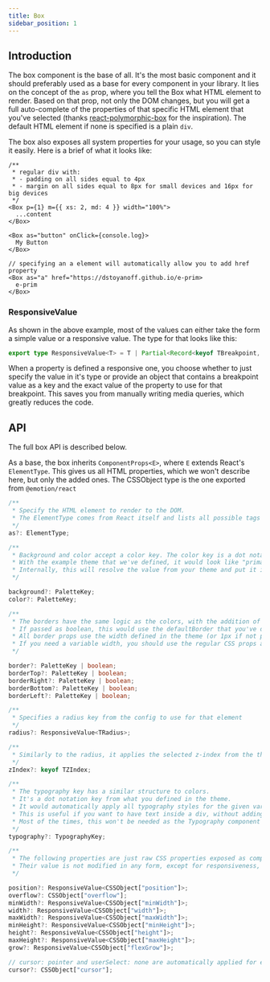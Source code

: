 ```yaml
---
title: Box
sidebar_position: 1
---
```


## Introduction

The box component is the base of all. It's the most basic component and it should preferably used as a base for every component in your library. It lies on the concept of the `as` prop, where you tell the Box what HTML element to render. Based on that prop, not only the DOM changes, but you will get a full auto-complete of the properties of that specific HTML element that you've selected (thanks [react-polymorphic-box](https://github.com/kripod/react-polymorphic-box) for the inspiration). The default HTML element if none is specified is a plain `div`.

The box also exposes all system properties for your usage, so you can style it easily. Here is a brief of what it looks like:

```tsx
/**
 * regular div with:
 * - padding on all sides equal to 4px
 * - margin on all sides equal to 8px for small devices and 16px for big devices
 */
<Box p={1} m={{ xs: 2, md: 4 }} width="100%">
  ...content
</Box>

<Box as="button" onClick={console.log}>
  My Button
</Box>

// specifying an a element will automatically allow you to add href property
<Box as="a" href="https://dstoyanoff.github.io/e-prim>
  e-prim
</Box>
```

### ResponsiveValue

As shown in the above example, most of the values can either take the form a simple value or a responsive value. The type for that looks like this:

```ts
export type ResponsiveValue<T> = T | Partial<Record<keyof TBreakpoint, T>>;
```

When a property is defined a responsive one, you choose whether to just specify the value in it's type or provide an object that contains a breakpoint value as a key and the exact value of the property to use for that breakpoint. This saves you from manually writing media queries, which greatly reduces the code.

## API

The full box API is described below.

As a base, the box inherits `ComponentProps<E>`, where `E` extends React's `ElementType`. This gives us all HTML properties, which we won't describe here, but only the added ones. The CSSObject type is the one exported from `@emotion/react`

```ts
/**
 * Specify the HTML element to render to the DOM.
 * The ElementType comes from React itself and lists all possible tags
 */
as?: ElementType;

/**
 * Background and color accept a color key. The color key is a dot notation of the structure you've defined in your theme.
 * With the example theme that we've defined, it would look like "primary.normal" or "neutral.2".
 * Internally, this will resolve the value from your theme and put it in the CSS
 */

background?: PaletteKey;
color?: PaletteKey;

/**
 * The borders have the same logic as the colors, with the addition of a boolean variant of the prop.
 * If passed as boolean, this would use the defaultBorder that you've defined in the theme.
 * All border props use the width defined in the theme (or 1px if not provided).
 * If you need a variable width, you should use the regular CSS props approach
 */

border?: PaletteKey | boolean;
borderTop?: PaletteKey | boolean;
borderRight?: PaletteKey | boolean;
borderBottom?: PaletteKey | boolean;
borderLeft?: PaletteKey | boolean;

/**
 * Specifies a radius key from the config to use for that element
 */
radius?: ResponsiveValue<TRadius>;

/**
 * Similarly to the radius, it applies the selected z-index from the theme
 */
zIndex?: keyof TZIndex;

/**
 * The typography key has a similar structure to colors.
 * It's a dot notation key from what you defined in the theme.
 * It would automatically apply all typography styles for the given variant.
 * This is useful if you want to have text inside a div, without adding another DOM child.
 * Most of the times, this won't be needed as the Typography component can be used instead.
 */
typography?: TypographyKey;

/**
 * The following properties are just raw CSS properties exposed as component props for convenience.
 * Their value is not modified in any form, except for responsiveness, where defined
 */

position?: ResponsiveValue<CSSObject["position"]>;
overflow?: CSSObject["overflow"];
minWidth?: ResponsiveValue<CSSObject["minWidth"]>;
width?: ResponsiveValue<CSSObject["width"]>;
maxWidth?: ResponsiveValue<CSSObject["maxWidth"]>;
minHeight?: ResponsiveValue<CSSObject["minHeight"]>;
height?: ResponsiveValue<CSSObject["height"]>;
maxHeight?: ResponsiveValue<CSSObject["maxHeight"]>;
grow?: ResponsiveValue<CSSObject["flexGrow"]>;

// cursor: pointer and userSelect: none are automatically applied for elements with onClick handler provided, so you don't have to pass it for clickable elements
cursor?: CSSObject["cursor"];
```
